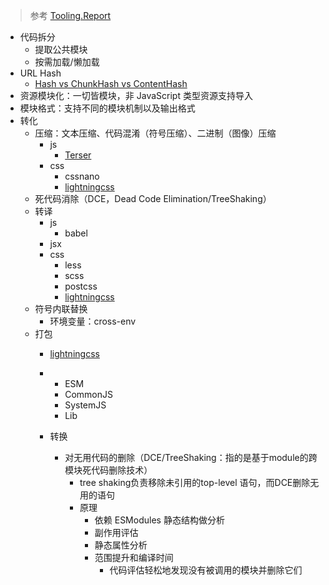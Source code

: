 > 参考 [Tooling.Report](https://bundlers.tooling.report/)

- 代码拆分
  - 提取公共模块
  - 按需加载/懒加载
- URL Hash
  - [Hash vs ChunkHash vs ContentHash](https://medium.com/@sahilkkrazy/hash-vs-chunkhash-vs-contenthash-e94d38a32208)
- 资源模块化：一切皆模块，非 JavaScript 类型资源支持导入
- 模块格式：支持不同的模块机制以及输出格式
- 转化
  - 压缩：文本压缩、代码混淆（符号压缩）、二进制（图像）压缩
    - js
      - [Terser](https://github.com/terser-js/terser)
    - css
      - cssnano
      - [lightningcss](https://github.com/parcel-bundler/lightningcss)
  - 死代码消除（DCE，Dead Code Elimination/TreeShaking）
  - 转译
    - js
      - babel
    - jsx
    - css
      - less
      - scss
      - postcss
      - [lightningcss](https://github.com/parcel-bundler/lightningcss)
  - 符号内联替换
    - 环境变量：cross-env 
  - 打包
    - [lightningcss](https://github.com/parcel-bundler/lightningcss)



 
    - 
      - ESM
      - CommonJS
      - SystemJS
      - Lib
    - 转换

        - 对无用代码的删除（DCE/TreeShaking：指的是基于module的跨模块死代码删除技术）
          - tree shaking负责移除未引用的top-level 语句，而DCE删除无用的语句
          - 原理
            - 依赖 ESModules 静态结构做分析
            - 副作用评估
            - 静态属性分析
            - 范围提升和编译时间 
              - 代码评估轻松地发现没有被调用的模块并删除它们
